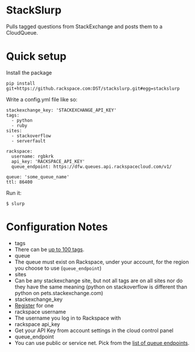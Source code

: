 StackSlurp
==========

Pulls tagged questions from StackExchange and posts them to a CloudQueue.

# Quick setup

Install the package

```
pip install git+https://github.rackspace.com:DST/stackslurp.git#egg=stackslurp
```

Write a config.yml file like so:

    stackexchange_key: 'STACKEXCHANGE_API_KEY'
    tags:
      - python
      - ruby
    sites:
      - stackoverflow
      - serverfault

    rackspace:
      username: rgbkrk
      api_key: 'RACKSPACE_API_KEY'
      queue_endpoint: https://dfw.queues.api.rackspacecloud.com/v1/

    queue: 'some_queue_name'
    ttl: 86400

Run it:

```
$ slurp
```

# Configuration Notes

* tags
 * There can be [up to 100 tags](https://api.stackexchange.com/docs/vectors).
* queue
 * The queue must exist on Rackspace, under your account, for the region you choose to use (`queue_endpoint`)
* sites
 * Can be any stackexchange site, but not all tags are on all sites nor do they have the same meaning (python on stackoverflow is different than python on pets.stackexchange.com)
* stackexchange_key
 * [Register](http://stackapps.com/apps/oauth/register) for one
* rackspace username
 * The username you log in to Rackspace with
* rackspace api_key
 * Get your API Key from account settings in the cloud control panel
* queue_endpoint
 * You can use public or service net. Pick from the [list of queue endpoints](http://docs.rackspace.com/queues/api/v1.0/cq-devguide/content/serviceEndpoints.html).
